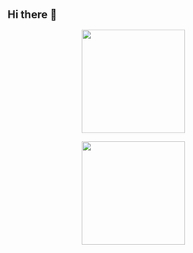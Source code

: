 ## Hi there 👋

<p align="center">
  <img height="207em" src="https://github-readme-stats.vercel.app/api?username=yanjing19989&show_icons=true&theme=github_dark" align = "center"/>
  <br></br>
  <img height="207em" src="https://streak-stats.demolab.com/?user=yanjing19989&theme=github-dark-blue" align = "center"/>
</p>

<!--[![Top Langs](https://github-readme-stats.vercel.app/api/top-langs/?username=yanjing19989&layout=compact&theme=github_dark)](https://github.com/anuraghazra/github-readme-stats)

[![Anurag's GitHub stats](https://github-readme-stats.vercel.app/api?username=yanjing19989&show_icons=true&theme=github_dark)](https://github.com/anuraghazra/github-readme-stats)

[![GitHub Streak](https://streak-stats.demolab.com/?user=yanjing19989&theme=github-dark-blue)](https://git.io/streak-stats)
-->

<!--
**yanjing19989/yanjing19989** is a ✨ _special_ ✨ repository because its `README.md` (this file) appears on your GitHub profile.

Here are some ideas to get you started:

- 🔭 I’m currently working on ...
- 🌱 I’m currently learning ...
- 👯 I’m looking to collaborate on ...
- 🤔 I’m looking for help with ...
- 💬 Ask me about ...
- 📫 How to reach me: ...
- 😄 Pronouns: ...
- ⚡ Fun fact: ...
-->
